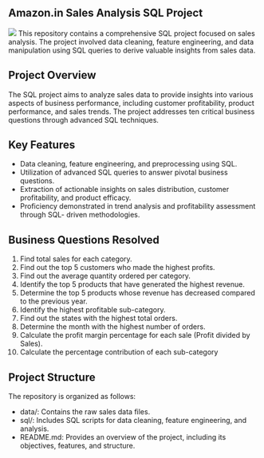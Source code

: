 ##  Amazon.in Sales Analysis SQL Project

![](https://resize.indiatvnews.com/en/resize/newbucket/1200_-/2018/07/amazon-1200x537-1-1531806703.jpg)
This repository contains a comprehensive SQL project focused on sales analysis. The project involved data cleaning, feature engineering, and data manipulation using SQL queries to derive valuable insights from sales data.

## Project Overview
The SQL project aims to analyze sales data to provide insights into various aspects of business performance, including customer profitability, product performance, and sales trends. The project addresses ten critical business questions through advanced SQL techniques.

## Key Features
* Data cleaning, feature engineering, and preprocessing using SQL.
* Utilization of advanced SQL queries to answer pivotal business questions.
* Extraction of actionable insights on sales distribution, customer profitability, and 
  product efficacy.
* Proficiency demonstrated in trend analysis and profitability assessment through SQL- 
  driven methodologies.

## Business Questions Resolved
1. Find total sales for each category.
2. Find out the top 5 customers who made the highest profits.
3. Find out the average quantity ordered per category.
4. Identify the top 5 products that have generated the highest revenue.
5. Determine the top 5 products whose revenue has decreased compared to the previous year.
6. Identify the highest profitable sub-category.
7. Find out the states with the highest total orders.
8. Determine the month with the highest number of orders.
9. Calculate the profit margin percentage for each sale (Profit divided by Sales).
10. Calculate the percentage contribution of each sub-category

## Project Structure
The repository is organized as follows:

* data/: Contains the raw sales data files.
* sql/: Includes SQL scripts for data cleaning, feature engineering, and analysis.
* README.md: Provides an overview of the project, including its objectives, features, 
  and structure.
